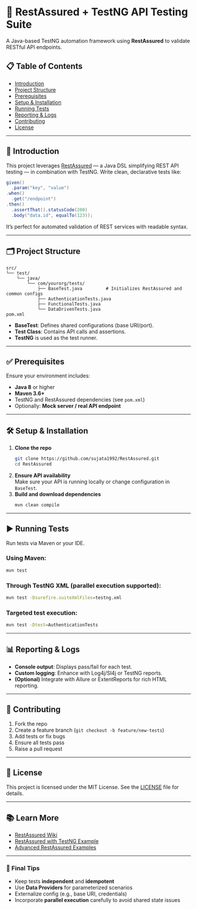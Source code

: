 # 🚀 RestAssured + TestNG API Testing Suite

A Java-based TestNG automation framework using **RestAssured** to validate RESTful API endpoints.

## 📋 Table of Contents

- [Introduction](#introduction)
- [Project Structure](#project-structure)
- [Prerequisites](#prerequisites)
- [Setup & Installation](#setup--installation)
- [Running Tests](#running-tests)
- [Reporting & Logs](#reporting--logs)
- [Contributing](#contributing)
- [License](#license)

---

## 🧠 Introduction

This project leverages [RestAssured](https://rest-assured.io/) — a Java DSL simplifying REST API testing — in combination with TestNG. Write clean, declarative tests like:

```java
given()
  .param("key", "value")
.when()
  .get("/endpoint")
.then()
  .assertThat().statusCode(200)
  .body("data.id", equalTo(123));
```

It’s perfect for automated validation of REST services with readable syntax.

---

## 🗂 Project Structure

```
src/
└── test/
    └── java/
        └── com/yourorg/tests/
            ├── BaseTest.java         # Initializes RestAssured and common configs
            ├── AuthenticationTests.java
            ├── FunctionalTests.java
            └── DataDrivenTests.java
pom.xml
```

- **BaseTest**: Defines shared configurations (base URI/port).
- **Test Class**: Contains API calls and assertions.
- **TestNG** is used as the test runner.

---

## ✅ Prerequisites

Ensure your environment includes:
- **Java 8** or higher
- **Maven 3.6+**
- TestNG and RestAssured dependencies (see `pom.xml`)
- Optionally: **Mock server / real API endpoint**

---

## 🛠 Setup & Installation

1. **Clone the repo**
    ```bash
    git clone https://github.com/sujata1992/RestAssured.git
    cd RestAssured
    ```
2. **Ensure API availability**  
   Make sure your API is running locally or change configuration in `BaseTest`.
3. **Build and download dependencies**
    ```bash
    mvn clean compile
    ```

---

## ▶️ Running Tests

Run tests via Maven or your IDE.

### Using Maven:
```bash
mvn test
```

### Through TestNG XML (parallel execution supported):
```bash
mvn test -Dsurefire.suiteXmlFiles=testng.xml
```

### Targeted test execution:
```bash
mvn test -Dtest=AuthenticationTests
```

---

## 📊 Reporting & Logs

- **Console output**: Displays pass/fail for each test.
- **Custom logging**: Enhance with Log4j/Sl4j or TestNG reports.
- **(Optional)** Integrate with Allure or ExtentReports for rich HTML reporting.

---

## 🤝 Contributing

1. Fork the repo  
2. Create a feature branch (`git checkout -b feature/new-tests`)  
3. Add tests or fix bugs  
4. Ensure all tests pass  
5. Raise a pull request  

---

## 📜 License

This project is licensed under the MIT License. See the [LICENSE](LICENSE) file for details.

---

## 📚 Learn More

- [RestAssured Wiki](https://github.com/rest-assured/rest-assured/wiki/usage)
- [RestAssured with TestNG Example](https://github.com/kamalgirdher/restassured_testNG)
- [Advanced RestAssured Examples](https://github.com/eliasnogueira/restassured-complete-basic-example)

---

### 🧪 Final Tips

- Keep tests **independent** and **idempotent**
- Use **Data Providers** for parameterized scenarios
- Externalize config (e.g., base URI, credentials)
- Incorporate **parallel execution** carefully to avoid shared state issues
